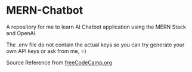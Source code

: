# MERN-Chatbot

A repository for me to learn AI Chatbot application using the MERN Stack and OpenAI. 

The .env file do not contain the actual keys so you can try generate your own API keys or ask from me, =)

Source Reference from [freeCodeCamp.org](https://youtu.be/wrHTcjSZQ1Y?si=YbdkbTxbwm_qyq3u)
